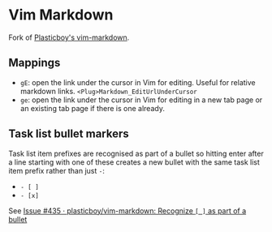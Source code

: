# Vim Markdown

Fork of [Plasticboy's vim-markdown](https://github.com/plasticboy/vim-markdown).

## Mappings

-   `gE`: open the link under the cursor in Vim for editing. Useful for relative markdown links. `<Plug>Markdown_EditUrlUnderCursor`
-   `ge`: open the link under the cursor in Vim for editing in a new tab page or an existing tab page if there is one already.

## Task list bullet markers

Task list item prefixes are recognised as part of a bullet so hitting enter after a line starting with one of these creates a new bullet with the same task list item prefix rather than just `-`:

- `- [ ] `
- `- [x] `

See [Issue #435 · plasticboy/vim-markdown: Recognize `[ ]` as part of a bullet](https://github.com/plasticboy/vim-markdown/issues/435)

